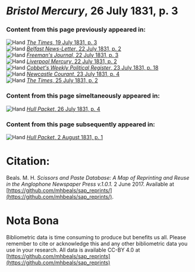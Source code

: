 # *Bristol Mercury*, 26 July 1831, p. 3  
  
### Content from this page previously appeared in:  
![Hand](http://scissorsandpaste.net/wp-content/uploads/2017/06/smallhandpointer.png) [*The Times*, 19 July 1831, p. 3](https://mhbeals.github.io/sap_html/The-Times/The-Times-19-July-1831-p-3)  
![Hand](http://scissorsandpaste.net/wp-content/uploads/2017/06/smallhandpointer.png) [*Belfast News-Letter*, 22 July 1831, p. 2](https://mhbeals.github.io/sap_html/Belfast-News-Letter/Belfast-News-Letter-22-July-1831-p-2)  
![Hand](http://scissorsandpaste.net/wp-content/uploads/2017/06/smallhandpointer.png) [*Freeman's Journal*, 22 July 1831, p. 3](https://mhbeals.github.io/sap_html/Freeman's-Journal/Freeman's-Journal-22-July-1831-p-3)  
![Hand](http://scissorsandpaste.net/wp-content/uploads/2017/06/smallhandpointer.png) [*Liverpool Mercury*, 22 July 1831, p. 2](https://mhbeals.github.io/sap_html/Liverpool-Mercury/Liverpool-Mercury-22-July-1831-p-2)  
![Hand](http://scissorsandpaste.net/wp-content/uploads/2017/06/smallhandpointer.png) [*Cobbet's Weekly Political Register*, 23 July 1831, p. 18](https://mhbeals.github.io/sap_html/Cobbet's-Weekly-Political-Register/Cobbet's-Weekly-Political-Register-23-July-1831-p-18)  
![Hand](http://scissorsandpaste.net/wp-content/uploads/2017/06/smallhandpointer.png) [*Newcastle Courant*, 23 July 1831, p. 4](https://mhbeals.github.io/sap_html/Newcastle-Courant/Newcastle-Courant-23-July-1831-p-4)  
![Hand](http://scissorsandpaste.net/wp-content/uploads/2017/06/smallhandpointer.png) [*The Times*, 25 July 1831, p. 2](https://mhbeals.github.io/sap_html/The-Times/The-Times-25-July-1831-p-2)  
  
### Content from this page simeltaneously appeared in:  
![Hand](http://scissorsandpaste.net/wp-content/uploads/2017/06/smallhandpointer.png) [*Hull Packet*, 26 July 1831, p. 4](https://mhbeals.github.io/sap_html/Hull-Packet/Hull-Packet-26-July-1831-p-4)  
  
### Content from this page subsequently appeared in:  
![Hand](http://scissorsandpaste.net/wp-content/uploads/2017/06/smallhandpointer.png) [*Hull Packet*, 2 August 1831, p. 1](https://mhbeals.github.io/sap_html/Hull-Packet/Hull-Packet-2-August-1831-p-1)  


# Citation: 

Beals. M. H. *Scissors and Paste Database: A Map of Reprinting and Reuse in the Anglophone Newspaper Press v.1.0.1.* 2 June 2017. Available at [https://github.com/mhbeals/sap_reprints/](https://github.com/mhbeals/sap_reprints/). 

# Nota Bona

Bibliometric data is time consuming to produce but benefits us all. Please remember to cite or acknowledge this and any other bibliometric data you use in your research. All data is available CC-BY 4.0 at [https://github.com/mhbeals/sap_reprints](https://github.com/mhbeals/sap_reprints)